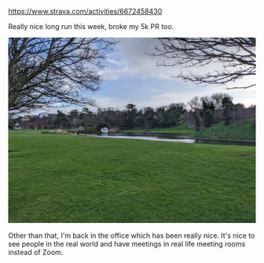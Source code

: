 

https://www.strava.com/activities/6672458430

Really nice long run this week, broke my 5k PR too.

![](/assets/images/15k.jpg)

Other than that, I'm back in the office which has been really nice. It's nice to see people in the real world and have meetings in real life meeting rooms instead of Zoom.
